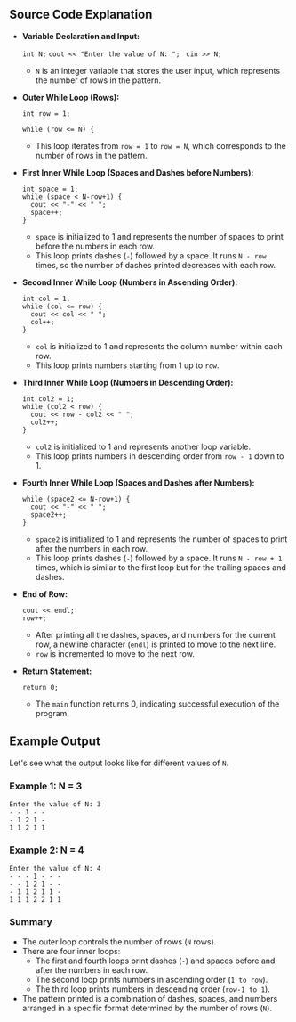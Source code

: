 
## Source Code Explanation

-  **Variable Declaration and Input:**
    
	  ```int N;```
	  ```cout << "Enter the value of N: ";```
	  ``` cin >> N;``` 
    
   - `N` is an integer variable that stores the user input, which represents the number of rows in the pattern.

-  **Outer While Loop (Rows):**
    
    
    ```int row = 1;```
    
    ```while (row <= N) {``` 
    
    -   This loop iterates from `row = 1` to `row = N`, which corresponds to the number of rows in the pattern.
-  **First Inner While Loop (Spaces and Dashes before Numbers):**
   
    
    ```
    int space = 1;
    while (space < N-row+1) {
      cout << "-" << " ";
      space++;
    }
    ``` 
    
    -   `space` is initialized to 1 and represents the number of spaces to print before the numbers in each row.
    -   This loop prints dashes (`-`) followed by a space. It runs `N - row` times, so the number of dashes printed decreases with each row.
-  **Second Inner While Loop (Numbers in Ascending Order):**
    
    
    ```
    int col = 1;
    while (col <= row) {
      cout << col << " ";
      col++;
    }
    ``` 
    
    -   `col` is initialized to 1 and represents the column number within each row.
    -   This loop prints numbers starting from 1 up to `row`.
-  **Third Inner While Loop (Numbers in Descending Order):**
    
    
    ```
    int col2 = 1;
    while (col2 < row) {
      cout << row - col2 << " ";
      col2++;
    }
    ``` 
    
    -   `col2` is initialized to 1 and represents another loop variable.
    -   This loop prints numbers in descending order from `row - 1` down to 1.
-  **Fourth Inner While Loop (Spaces and Dashes after Numbers):**
    
    
    ```int space2 = 1;
    while (space2 <= N-row+1) {
      cout << "-" << " ";
      space2++;
    }
    ``` 
    
    -   `space2` is initialized to 1 and represents the number of spaces to print after the numbers in each row.
    -   This loop prints dashes (`-`) followed by a space. It runs `N - row + 1` times, which is similar to the first loop but for the trailing spaces and dashes.
- **End of Row:**
    
    
    ```
    cout << endl;
    row++;
    ``` 
    
    -   After printing all the dashes, spaces, and numbers for the current row, a newline character (`endl`) is printed to move to the next line.
    -   `row` is incremented to move to the next row.
-  **Return Statement:**
    
    `return 0;` 
    
    -   The `main` function returns 0, indicating successful execution of the program.

## Example Output

Let's see what the output looks like for different values of `N`.

### Example 1: N = 3


```
Enter the value of N: 3
- - 1 - - 
- 1 2 1 - 
1 1 2 1 1
``` 

### Example 2: N = 4

```
Enter the value of N: 4
- - - 1 - - - 
- - 1 2 1 - - 
- 1 1 2 1 1 - 
1 1 1 2 2 1 1
``` 

### Summary

-   The outer loop controls the number of rows (`N` rows).
-   There are four inner loops:
    -   The first and fourth loops print dashes (`-`) and spaces before and after the numbers in each row.
    -   The second loop prints numbers in ascending order (`1 to row`).
    -   The third loop prints numbers in descending order (`row-1 to 1`).
-   The pattern printed is a combination of dashes, spaces, and numbers arranged in a specific format determined by the number of rows (`N`).
